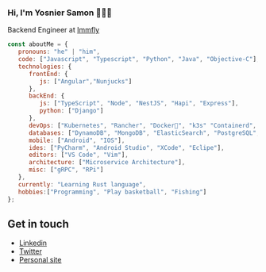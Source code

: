### Hi, I'm Yosnier Samon 👋🏾‍💻

Backend Engineer at [Immfly](https://www.immfly.com)

```javascript
const aboutMe = {
   pronouns: "he" | "him",
   code: ["Javascript", "Typescript", "Python", "Java", "Objective-C"],
   technologies: {
      frontEnd: {
         js: ["Angular","Nunjucks"]
      },
      backEnd: {
         js: ["TypeScript", "Node", "NestJS", "Hapi", "Express"],
         python: ["Django"]
      },
      devOps: ["Kubernetes", "Rancher", "Docker🐳", "k3s" "Containerd", "Nginx" "AWS", "S3", "Route53"],
      databases: ["DynamoDB", "MongoDB", "ElasticSearch", "PostgreSQL", "SQLite", "MySQL", "SQLServer"],
      mobile: ["Android", "IOS"],
      ides: ["PyCharm", "Android Studio", "XCode", "Eclipe"],
      editors: ["VS Code", "Vim"],
      architecture: ["Microservice Architecture"],
      misc: ["gRPC", "RPi"]
   },
   currently: "Learning Rust language",
   hobbies:["Programming", "Play basketball", "Fishing"]
};
```


## Get in touch
- [Linkedin](https://linkedin.com/in/yosamac)
- [Twitter](https://twitter.com/yossamac)
- [Personal site](https://yosamac.com)


